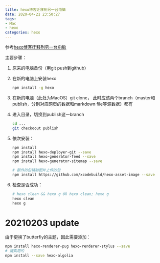 ```yaml
---
title: hexo博客迁移到另一台电脑
date: 2020-04-21 23:50:27
tags:
- Mac
- hexo
categories: hexo
---
```


参考[hexo博客迁移到另一台电脑](https://wungjyan.github.io/2018/08/17/move-hexo/)

主要步骤：

1. 原来的电脑备份（用git push到github）

2. 在新的电脑上安装hexo

   ```bash
   npm install -g hexo
   ```

   

3. 在新的电脑（此处为MacOS）git clone， 此时应该两个branch（master和publish，分别对应网页的数据和markdown file等源数据）都有

4. 进入目录，切换到publish这一branch

   ```bash
   cd ...
   git checkoout publish
   ```

5. 依次安装：

   ```bash
   npm install
   npm install hexo-deployer-git --save
   npm install hexo-generator-feed --save
   npm install hexo-generator-sitemap --save
   
   # 额外的包辅助图片上传的包
   npm install https://github.com/xcodebuild/hexo-asset-image --save
   ```

   

6. 检查是否成功：

   ```bash
   # hexo clean && hexo g OR hexo clean; hexo g
   hexo clean
   hexo g
   
   ```



# 20210203 update

由于更换了butterfly的主题，因此需要添加：

```bash
npm install hexo-renderer-pug hexo-renderer-stylus --save
# 搜索用的
npm install --save hexo-algolia
```

